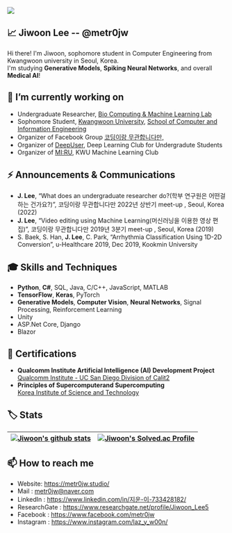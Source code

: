 <a href="https://hits.seeyoufarm.com"><img src="https://hits.seeyoufarm.com/api/count/incr/badge.svg?url=https%3A%2F%2Fgithub.com%2Fmetr0jw&count_bg=%238A1601&title_bg=%23212121&icon=csharp.svg&icon_color=%23FFFFFF&title=Who+clicked+metr0jw%3F&edge_flat=false"/></a>

<h2>📈 Jiwoon Lee -- @metr0jw</h2>
 Hi there! I'm Jiwoon, sophomore student in Computer Engineering from Kwangwoon university in Seoul, Korea.<br>
 I'm studying <b>Generative Models</b>, <b>Spiking Neural Networks</b>, and overall <b>Medical AI</b>!

💪 I’m currently working on
-
- Undergraduate Researcher, [Bio Computing & Machine Learning Lab](http://bcml.kw.ac.kr/)
- Sophomore Student, [Kwangwoon University](https://www.kw.ac.kr/), [School of Computer and Information Engineering](http://ce.kw.ac.kr/)
- Organizer of Facebook Group [코딩이랑 무관합니다만,](https://www.facebook.com/groups/System.out.Coding)
- Organizer of [DeepUser](https://www.facebook.com/DeepUserAI), Deep Learning Club for Undergradute Students 
- Organizer of [MI:RU](https://www.facebook.com/KWUMIRU), KWU Machine Learning Club 

⚡ Announcements & Communications
-
- <b>J. Lee</b>, “What does an undergraduate researcher do?(학부 연구원은 어떤걸 하는 건가요?)”, 코딩이랑 무관합니다만 2022년 상반기 meet-up , Seoul, Korea (2022)
- <b>J. Lee</b>, “Video editing using Machine Learning(머신러닝을 이용한 영상 편집)”, 코딩이랑 무관합니다만 2019년 3분기 meet-up , Seoul, Korea (2019)
- S. Baek, S. Han, <b>J. Lee</b>, C. Park, “Arrhythmia Classification Using 1D-2D Conversion”, u-Healthcare 2019, Dec 2019, Kookmin University

🎓 Skills and Techniques
- 
- <b>Python</b>, <b>C#</b>, SQL, Java, C/C++, JavaScript, MATLAB
- <b>TensorFlow</b>, <b>Keras</b>, PyTorch
- <b>Generative Models</b>, <b>Computer Vision</b>, <b>Neural Networks</b>, Signal Processing, Reinforcement Learning
- Unity
- ASP.Net Core, Django
- Blazor

📜 Certifications
- 
- <b>Qualcomm Institute Artificial Intelligence (AI) Development Project</b>   
<a href="https://qi.ucsd.edu/">Qualcomm Institute - UC San Diego Division of Calit2</a>
- <b>Principles of Supercomputerand Supercomputing</b>   
<a href="https://www.kisti.re.kr/eng/">Korea Institute of Science and Technology</a>

🏷️ Stats
-
| <a href="https://github.com/metr0jw"><img align="center" src="https://github-readme-stats.vercel.app/api?username=metr0jw&count_private=true&show_icons=true&theme=tokyonight" alt="Jiwoon's github stats" /></a> | <a href="https://solved.ac/metr0jw"><img align="center" src="http://mazassumnida.wtf/api/v2/generate_badge?boj=metr0jw" alt="Jiwoon's Solved.ac Profile" /></a> | 
| ------------- | ------------- |

📫 How to reach me
-
- Website: https://metr0jw.studio/
- Mail : <metr0jw@naver.com>
- LinkedIn : https://www.linkedin.com/in/지운-이-733428182/
- ResearchGate : https://www.researchgate.net/profile/Jiwoon_Lee5
- Facebook : https://www.facebook.com/metr0jw
- Instagram : https://www.instagram.com/laz_y_w00n/

  
 
<!--
**metr0jw/metr0jw** is a ✨ _special_ ✨ repository because its `README.md` (this file) appears on your GitHub profile.

Here are some ideas to get you started:

- 🔭 I’m currently working on ...
- 🌱 I’m currently learning ...
- 👯 I’m looking to collaborate on ...
- 🤔 I’m looking for help with ...
- 💬 Ask me about ...
- 📫 How to reach me: ...
- 😄 Pronouns: ...
- ⚡ Fun fact: ...
-->
